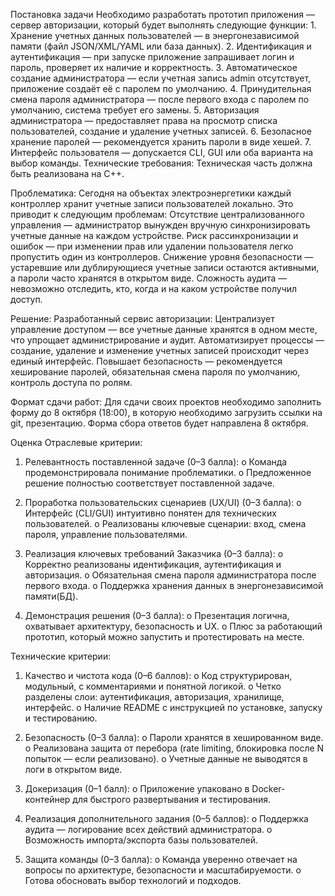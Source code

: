 Постановка задачи
Необходимо разработать прототип приложения — сервер авторизации, который будет выполнять следующие функции:
    1. Хранение учетных данных пользователей — в энергонезависимой памяти (файл JSON/XML/YAML или база данных).
    2. Идентификация и аутентификация — при запуске приложение запрашивает логин и пароль, проверяет их наличие и корректность.
    3. Автоматическое создание администратора — если учетная запись admin отсутствует, приложение создаёт её с паролем по умолчанию.
    4. Принудительная смена пароля администратора — после первого входа с паролем по умолчанию, система требует его замены.
    5. Авторизация администратора — предоставляет права на просмотр списка пользователей, создание и удаление учетных записей.
    6. Безопасное хранение паролей — рекомендуется хранить пароли в виде хешей.
    7. Интерфейс пользователя — допускается CLI, GUI или оба варианта на выбор команды.
Технические требования:
Техническая часть должна быть реализована на С++.


Проблематика:
Сегодня на объектах электроэнергетики каждый контроллер хранит учетные записи пользователей локально. Это приводит к следующим проблемам:
Отсутствие централизованного управления — администратор вынужден вручную синхронизировать учетные данные на каждом устройстве.
Риск рассинхронизации и ошибок — при изменении прав или удалении пользователя легко пропустить один из контроллеров.
Снижение уровня безопасности — устаревшие или дублирующиеся учетные записи остаются активными, а пароли часто хранятся в открытом виде.
Сложность аудита — невозможно отследить, кто, когда и на каком устройстве получил доступ.

Решение:
Разработанный сервис авторизации:
Централизует управление доступом — все учетные данные хранятся в одном месте, что упрощает администрирование и аудит.
Автоматизирует процессы — создание, удаление и изменение учетных записей происходит через единый интерфейс.
Повышает безопасность — рекомендуется хеширование паролей, обязательная смена пароля по умолчанию, контроль доступа по ролям.

Формат сдачи работ:
Для сдачи своих проектов необходимо заполнить форму до 8 октября (18:00), в которую необходимо загрузить ссылки на git, презентацию.
Форма сбора ответов будет направлена 8 октября. 

Оценка
Отраслевые критерии:
01. Релевантность поставленной задаче (0–3 балла):
o Команда продемонстрировала понимание проблематики.
o Предложенное решение полностью соответствует поставленной задаче.

02. Проработка пользовательских сценариев (UX/UI) (0–3 балла):
o Интерфейс (CLI/GUI) интуитивно понятен для технических пользователей.
o Реализованы ключевые сценарии: вход, смена пароля, управление пользователями.

03. Реализация ключевых требований Заказчика (0–3 балла):
o Корректно реализованы идентификация, аутентификация и авторизация.
o Обязательная смена пароля администратора после первого входа.
o Поддержка хранения данных в энергонезависимой памяти(БД).

04. Демонстрация решения (0–3 балла):
o Презентация логична, охватывает архитектуру, безопасность и UX.
o Плюс за работающий прототип, который можно запустить и протестировать на месте.

Технические критерии:
01. Качество и чистота кода (0–6 баллов):
o Код структурирован, модульный, с комментариями и понятной логикой.
o Четко разделены слои: аутентификация, авторизация, хранилище, интерфейс.
o Наличие README с инструкцией по установке, запуску и тестированию.

02. Безопасность (0–3 балла):
o Пароли хранятся в хешированном виде.
o Реализована защита от перебора (rate limiting, блокировка после N попыток — если реализовано).
o Учетные данные не выводятся в логи в открытом виде.

03. Докеризация (0–1 балл):
o Приложение упаковано в Docker-контейнер для быстрого развертывания и тестирования.
04. Реализация дополнительного задания (0–5 баллов):
o Поддержка аудита — логирование всех действий администратора.
o Возможность импорта/экспорта базы пользователей.

05. Защита команды (0–3 балла):
o Команда уверенно отвечает на вопросы по архитектуре, безопасности и масштабируемости.
o Готова обосновать выбор технологий и подходов.
